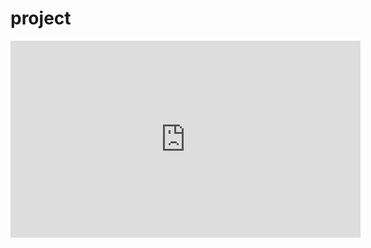 # project

<iframe width="560" height="315" src="https://www.youtube.com/embed/085sSdwvl2k" frameborder="0" allowfullscreen></iframe>
